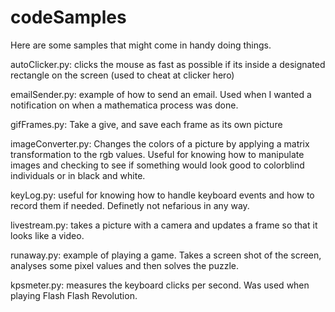 # codeSamples

Here are some samples that might come in handy doing things.

autoClicker.py: clicks the mouse as fast as possible if its inside a designated rectangle on the screen (used to cheat at clicker hero)

emailSender.py: example of how to send an email. Used when I wanted a notification on when a mathematica process was done.

gifFrames.py: Take a give, and save each frame as its own picture

imageConverter.py: Changes the colors of a picture by applying a matrix transformation to the rgb values. Useful for knowing how to manipulate images and checking to see if something would look good to colorblind individuals or in black and white.

keyLog.py: useful for knowing how to handle keyboard events and how to record them if needed. Definetly not nefarious in any way.

livestream.py: takes a picture with a camera and updates a frame so that it looks like a video.

runaway.py: example of playing a game. Takes a screen shot of the screen, analyses some pixel values and then solves the puzzle.

kpsmeter.py: measures the keyboard clicks per second. Was used when playing Flash Flash Revolution.
